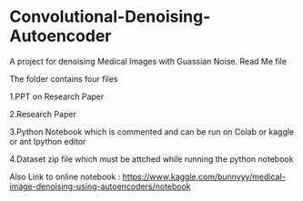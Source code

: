 # Convolutional-Denoising-Autoencoder
A project for denoising Medical Images with Guassian Noise.
Read Me file

The folder contains four files

1.PPT on Research Paper

2.Research Paper

3.Python Notebook which is commented and can be run on Colab or kaggle or ant Ipython editor

4.Dataset zip file which must be attched while running the python notebook


Also Link to online notebook : https://www.kaggle.com/bunnyyy/medical-image-denoising-using-autoencoders/notebook
